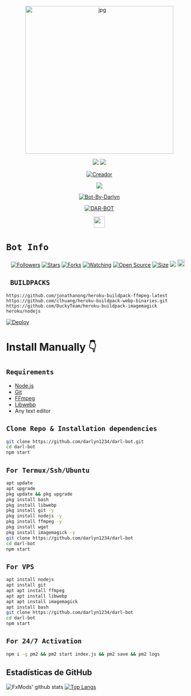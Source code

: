 <p align="center">
<img src="https://github.com/darlyn1234/sofff3/blob/master/dararchivos/imagen/sofff.jpg" alt="jpg" width="400" height="400"/>
</p>
<p align="center">
    <img
        src="https://img.shields.io/badge/node.js%20-%2343853D.svg?&style=for-the-badge&logo=node.js&logoColor=white" />
    <img
        src="https://img.shields.io/badge/javascript%20-%23323330.svg?&style=for-the-badge&logo=javascript&logoColor=%23F7DF1E" />
</p>

<p align="center">
<a href="https://github.com/darlyn1234"><img title="Creador" src="https://img.shields.io/badge/Author-Darlyn-purple.svg?style=for-the-badge&logo=github"></a>
</p>

<p align="center">
  <a href="https://www.youtube.com/"><img src="https://img.shields.io/badge/YouTube-DARLYN IWI-ff0000?style=for-the-badge&logo=youtube&logoColor=ff0000&lihttps://youtu.be/3ymwOvzhwHs/n9fUrhPf5-8-8" /></a>
  <a name=hendra759&label=VIEWS&style=flat-square&color=orange" />

<p align="center">
</p>
<p align="center">
<a href="##"><img title="Bot-By-Darlyn" src="https://img.shields.io/static/v1?label=Lenguaje&message=Espa%C3%B1ol&color=purple"></a>
</p>
<p align="center">
<a href="#"><img title="DAR-BOT" src="https://img.shields.io/static/v1?label=WhatsApp&message=Bot&color=red"></a>
</p>
                                                                                                              
<p align='center'>
   <a href="https://wa.me/77072763560"><img height="30" src="https://github.com/shanduy/ShanBot/blob/main/temples/d9d97d48264770f85d35c208f279152c.png?raw=true"></a>
</P>


# ```Bot Info```
<p align="center">
<a href="https://github.com/darlyn1234/followers"><img title="Followers" src="https://img.shields.io/github/followers/darlyn1234?color=red&style=flat-square"></a>
<a href="https://github.com/darlyn1234/darimi-bot/stargazers/"><img title="Stars" src="https://img.shields.io/github/stars/darlyn1234/darimi-bot?color=blue&style=flat-square"></a>
<a href="https://github.com/darlyn1234/darimi-bot/network/members"><img title="Forks" src="https://img.shields.io/github/forks/darlyn1234/darimi-bot?color=red&style=flat-square"></a>
<a href="https://github.com/darlyn1234/darimi-bot/watchers"><img title="Watching" src="https://img.shields.io/github/watchers/darlyn1234/darimi-bot?label=Watchers&color=blue&style=flat-square"></a>
<a href="https://github.com/darlyn1234/darimi-bot"><img title="Open Source" src="https://img.shields.io/badge/Author-Darllyn%20Bot%20Inc.-red?v=103"></a>
<a href="https://github.com/darlyn1234/darimi-bot/"><img title="Size" src="https://img.shields.io/github/repo-size/darlyn1234/darimi-bot?style=flat-square&color=green"></a>
<a href="https://hits.seeyoufarm.com"><img src="https://hits.seeyoufarm.com/api/count/incr/badge.svg?url=https%3A%2F%2Fgithub.com%2darlyn1234%2Fdarimi-bot&count_bg=%2379C83D&title_bg=%23555555&icon=probot.svg&icon_color=%2300FF6D&title=hits&edge_flat=false"/></a>
<a href="https://github.com/darlyn1234/darimi-bot/graphs/commit-activity"><img height="20" src="https://img.shields.io/badge/Maintained%3F-yes-green.svg"></a>&nbsp;&nbsp;
</p>
<p align='center'>
    </p>

## ` BUILDPACKS`

```
https://github.com/jonathanong/heroku-buildpack-ffmpeg-latest
https://github.com/clhuang/heroku-buildpack-webp-binaries.git
https://github.com/DuckyTeam/heroku-buildpack-imagemagick
heroku/nodejs
```

[![Deploy](https://www.herokucdn.com/deploy/button.svg)](https://heroku.com/deploy?template=https://github.com/darlyn1234/darimi-bot/)

# Install Manually 👇
## `Requirements`
* [Node.js](https://nodejs.org/en/)
* [Git](https://git-scm.com/downloads)
* [FFmpeg](https://github.com/BtbN/FFmpeg-Builds/releases/download/autobuild-2020-12-08-13-03/ffmpeg-n4.3.1-26-gca55240b8c-win64-gpl-4.3.zip)
* [Libwebp](https://developers.google.com/speed/webp/download)
* Any text editor
## `Clone Repo & Installation dependencies`
```bash
git clone https://github.com/darlyn1234/darl-bot.git
cd darl-bot
npm start
```
## `For Termux/Ssh/Ubuntu`
```bash
apt update
apt upgrade
pkg update && pkg upgrade
pkg install bash
pkg install libwebp
pkg install git -y
pkg install nodejs -y 
pkg install ffmpeg -y 
pkg install wget
pkg install imagemagick -y
git clone https://github.com/darlyn1234/darl-bot
cd darl-bot
npm start
```
## `For VPS`
```bash
apt install nodejs 
apt install git 
apt apt install ffmpeg 
apt apt install libwebp 
apt apt install imagemagick
apt install bash
git clone https://github.com/darlyn1234/darl-bot
cd darl-bot
npm start
```
## `For 24/7 Activation`
```bash
npm i -g pm2 && pm2 start index.js && pm2 save && pm2 logs
```

## Estadísticas de GitHub

![FxMods' github stats](https://github-readme-stats.vercel.app/api?username=darlyn1234&theme=chartreuse-dark&count_private=true&show_icons=true&cache_seconds=1800)
[![Top Langs](https://github-readme-stats.vercel.app/api/top-langs/?username=darlyn1234&theme=chartreuse-dark&layout=compact)](https://github.com/darlyn1234)


